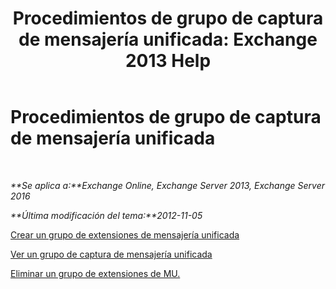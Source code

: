 ﻿---
title: 'Procedimientos de grupo de captura de mensajería unificada: Exchange 2013 Help'
TOCTitle: Procedimientos de grupo de captura de mensajería unificada
ms:assetid: 4251c24a-9616-4923-92da-ed783aa8d802
ms:mtpsurl: https://technet.microsoft.com/es-es/library/JJ851063(v=EXCHG.150)
ms:contentKeyID: 50556773
ms.date: 05/22/2018
mtps_version: v=EXCHG.150
ms.translationtype: MT
---

# Procedimientos de grupo de captura de mensajería unificada

 

_**Se aplica a:**Exchange Online, Exchange Server 2013, Exchange Server 2016_

_**Última modificación del tema:**2012-11-05_

[Crear un grupo de extensiones de mensajería unificada](create-a-um-hunt-group-exchange-2013-help.md)

[Ver un grupo de captura de mensajería unificada](view-a-um-hunt-group-exchange-2013-help.md)

[Eliminar un grupo de extensiones de MU.](delete-a-um-hunt-group-exchange-2013-help.md)

